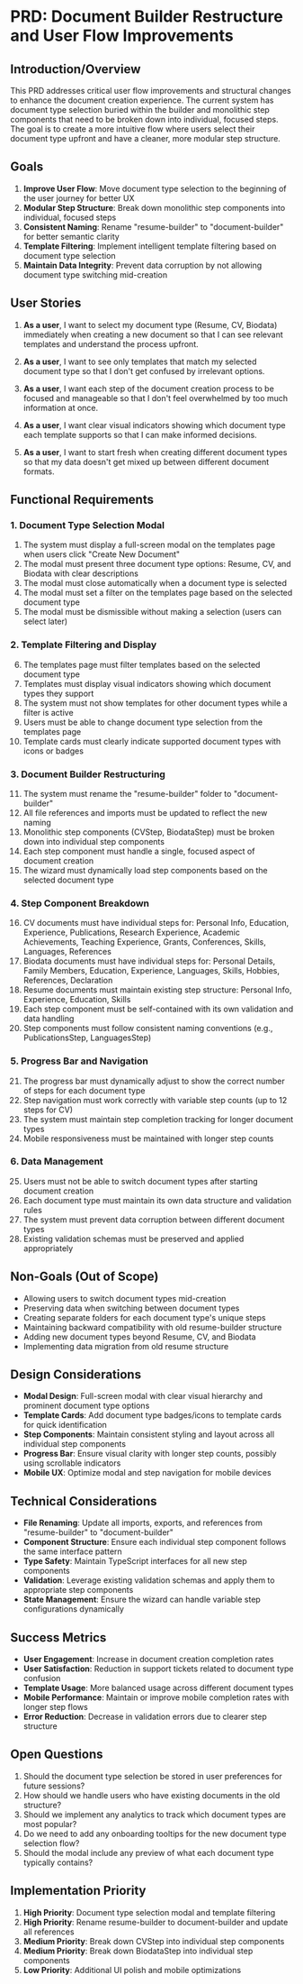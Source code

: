 # PRD: Document Builder Restructure and User Flow Improvements

## Introduction/Overview

This PRD addresses critical user flow improvements and structural changes to enhance the document creation experience. The current system has document type selection buried within the builder and monolithic step components that need to be broken down into individual, focused steps. The goal is to create a more intuitive flow where users select their document type upfront and have a cleaner, more modular step structure.

## Goals

1. **Improve User Flow**: Move document type selection to the beginning of the user journey for better UX
2. **Modular Step Structure**: Break down monolithic step components into individual, focused steps
3. **Consistent Naming**: Rename "resume-builder" to "document-builder" for better semantic clarity
4. **Template Filtering**: Implement intelligent template filtering based on document type selection
5. **Maintain Data Integrity**: Prevent data corruption by not allowing document type switching mid-creation

## User Stories

1. **As a user**, I want to select my document type (Resume, CV, Biodata) immediately when creating a new document so that I can see relevant templates and understand the process upfront.

2. **As a user**, I want to see only templates that match my selected document type so that I don't get confused by irrelevant options.

3. **As a user**, I want each step of the document creation process to be focused and manageable so that I don't feel overwhelmed by too much information at once.

4. **As a user**, I want clear visual indicators showing which document type each template supports so that I can make informed decisions.

5. **As a user**, I want to start fresh when creating different document types so that my data doesn't get mixed up between different document formats.

## Functional Requirements

### 1. Document Type Selection Modal
1. The system must display a full-screen modal on the templates page when users click "Create New Document"
2. The modal must present three document type options: Resume, CV, and Biodata with clear descriptions
3. The modal must close automatically when a document type is selected
4. The modal must set a filter on the templates page based on the selected document type
5. The modal must be dismissible without making a selection (users can select later)

### 2. Template Filtering and Display
6. The templates page must filter templates based on the selected document type
7. Templates must display visual indicators showing which document types they support
8. The system must not show templates for other document types while a filter is active
9. Users must be able to change document type selection from the templates page
10. Template cards must clearly indicate supported document types with icons or badges

### 3. Document Builder Restructuring
11. The system must rename the "resume-builder" folder to "document-builder"
12. All file references and imports must be updated to reflect the new naming
13. Monolithic step components (CVStep, BiodataStep) must be broken down into individual step components
14. Each step component must handle a single, focused aspect of document creation
15. The wizard must dynamically load step components based on the selected document type

### 4. Step Component Breakdown
16. CV documents must have individual steps for: Personal Info, Education, Experience, Publications, Research Experience, Academic Achievements, Teaching Experience, Grants, Conferences, Skills, Languages, References
17. Biodata documents must have individual steps for: Personal Details, Family Members, Education, Experience, Languages, Skills, Hobbies, References, Declaration
18. Resume documents must maintain existing step structure: Personal Info, Experience, Education, Skills
19. Each step component must be self-contained with its own validation and data handling
20. Step components must follow consistent naming conventions (e.g., PublicationsStep, LanguagesStep)

### 5. Progress Bar and Navigation
21. The progress bar must dynamically adjust to show the correct number of steps for each document type
22. Step navigation must work correctly with variable step counts (up to 12 steps for CV)
23. The system must maintain step completion tracking for longer document types
24. Mobile responsiveness must be maintained with longer step counts

### 6. Data Management
25. Users must not be able to switch document types after starting document creation
26. Each document type must maintain its own data structure and validation rules
27. The system must prevent data corruption between different document types
28. Existing validation schemas must be preserved and applied appropriately

## Non-Goals (Out of Scope)

- Allowing users to switch document types mid-creation
- Preserving data when switching between document types
- Creating separate folders for each document type's unique steps
- Maintaining backward compatibility with old resume-builder structure
- Adding new document types beyond Resume, CV, and Biodata
- Implementing data migration from old resume structure

## Design Considerations

- **Modal Design**: Full-screen modal with clear visual hierarchy and prominent document type options
- **Template Cards**: Add document type badges/icons to template cards for quick identification
- **Step Components**: Maintain consistent styling and layout across all individual step components
- **Progress Bar**: Ensure visual clarity with longer step counts, possibly using scrollable indicators
- **Mobile UX**: Optimize modal and step navigation for mobile devices

## Technical Considerations

- **File Renaming**: Update all imports, exports, and references from "resume-builder" to "document-builder"
- **Component Structure**: Ensure each individual step component follows the same interface pattern
- **Type Safety**: Maintain TypeScript interfaces for all new step components
- **Validation**: Leverage existing validation schemas and apply them to appropriate step components
- **State Management**: Ensure the wizard can handle variable step configurations dynamically

## Success Metrics

- **User Engagement**: Increase in document creation completion rates
- **User Satisfaction**: Reduction in support tickets related to document type confusion
- **Template Usage**: More balanced usage across different document types
- **Mobile Performance**: Maintain or improve mobile completion rates with longer step flows
- **Error Reduction**: Decrease in validation errors due to clearer step structure

## Open Questions

1. Should the document type selection be stored in user preferences for future sessions?
2. How should we handle users who have existing documents in the old structure?
3. Should we implement any analytics to track which document types are most popular?
4. Do we need to add any onboarding tooltips for the new document type selection flow?
5. Should the modal include any preview of what each document type typically contains?

## Implementation Priority

1. **High Priority**: Document type selection modal and template filtering
2. **High Priority**: Rename resume-builder to document-builder and update all references
3. **Medium Priority**: Break down CVStep into individual step components
4. **Medium Priority**: Break down BiodataStep into individual step components
5. **Low Priority**: Additional UI polish and mobile optimizations 